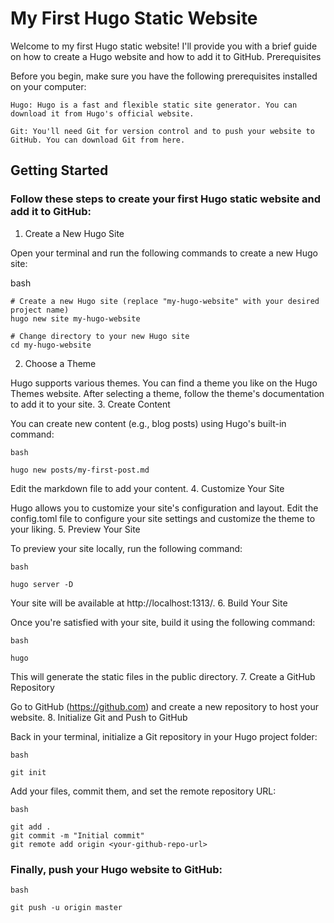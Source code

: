 # My First Hugo Static Website

Welcome to my first Hugo static website! I'll provide you with a brief guide on how to create a Hugo website and how to add it to GitHub.
Prerequisites

Before you begin, make sure you have the following prerequisites installed on your computer:

    Hugo: Hugo is a fast and flexible static site generator. You can download it from Hugo's official website.

    Git: You'll need Git for version control and to push your website to GitHub. You can download Git from here.

## Getting Started

### Follow these steps to create your first Hugo static website and add it to GitHub:
1. Create a New Hugo Site

Open your terminal and run the following commands to create a new Hugo site:

bash
```
# Create a new Hugo site (replace "my-hugo-website" with your desired project name)
hugo new site my-hugo-website

# Change directory to your new Hugo site
cd my-hugo-website
```
2. Choose a Theme

Hugo supports various themes. You can find a theme you like on the Hugo Themes website. After selecting a theme, follow the theme's documentation to add it to your site.
3. Create Content

You can create new content (e.g., blog posts) using Hugo's built-in command:
```
bash

hugo new posts/my-first-post.md
```
Edit the markdown file to add your content.
4. Customize Your Site

Hugo allows you to customize your site's configuration and layout. Edit the config.toml file to configure your site settings and customize the theme to your liking.
5. Preview Your Site

To preview your site locally, run the following command:
```
bash

hugo server -D
```
Your site will be available at http://localhost:1313/.
6. Build Your Site

Once you're satisfied with your site, build it using the following command:
```
bash

hugo
```
This will generate the static files in the public directory.
7. Create a GitHub Repository

Go to GitHub (https://github.com) and create a new repository to host your website.
8. Initialize Git and Push to GitHub

Back in your terminal, initialize a Git repository in your Hugo project folder:
```
bash

git init
```
Add your files, commit them, and set the remote repository URL:
```
bash

git add .
git commit -m "Initial commit"
git remote add origin <your-github-repo-url>
```
### Finally, push your Hugo website to GitHub:
```
bash

git push -u origin master
```
